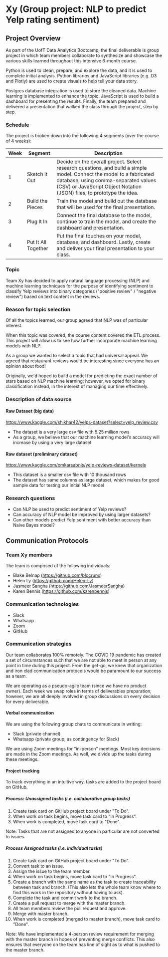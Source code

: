 # Xy (Group project: NLP to predict Yelp rating sentiment)

## Project Overview
As part of the UofT Data Analytics Bootcamp, the final deliverable is group project in which team members collaborate to synthesize and showcase the various skills learned throughout this intensive 6-month course.

Python is used to clean, prepare, and explore the data, and it is used to complete initial analysis. Python libraries and JavaScript libraries (e.g. D3 and Plotly) are used to create visuals to help tell your data story.

Postgres database integration is used to store the cleaned data. Machine learning is implemented to enhance the topic. JavaScript is used to build a dashboard for presenting the results. Finally, the team prepared and delivered a presentation that walked the class through the project, step by step.

### Schedule
The project is broken down into the following 4 segments (over the course of 4 weeks):

|Week|Segment|Description|
|----|-------|-----------|
|1|Sketch It Out|Decide on the overall project. Select research questions, and build a simple model. Connect the model to a fabricated database, using comma-separated values (CSV) or JavaScript Object Notation (JSON) files, to prototype the idea.|
|2|Build the Pieces|Train the model and build out the database that will be used for the final presentation.|
|3|Plug It In|Connect the final database to the model, continue to train the model, and create the dashboard and presentation.|
|4|Put It All Together|Put the final touches on your model, database, and dashboard. Lastly, create and deliver your final presentation to your class.|

### Topic
Team Xy has decided to apply natural language processing (NLP) and machine learning techniques for the purpose of identifying sentiment to classify Yelp reviews into binary categories ("positive review" / "negative review") based on text content in the reviews.

### Reason for topic selection
Of all the topics learned, our group agreed that NLP was of particular interest.

When this topic was covered, the course content covered the ETL process. This project will allow us to see how further incorporate machine learning models with NLP.

As a group we wanted to select a topic that had universal appeal. We agreed that restaurant reviews would be interesting since everyone has an opinion about food!

Originally, we'd hoped to build a model for predicting the exact number of stars based on NLP machine learning; however, we opted for binary classification instead, in the interest of managing our time effectively.

### Description of data source
#### Raw Dataset (big data)

https://www.kaggle.com/shikhar42/yelps-dataset?select=yelp_review.csv
- The dataset is a very large csv file with 5.25 million rows
- As a group, we believe that our machine learning model's accuracy will increase by using a very large dataset

#### Raw dataset (preliminary dataset)

https://www.kaggle.com/omkarsabnis/yelp-reviews-dataset/kernels
- This dataset is a smaller csv file with 10 thousand rows
- The dataset has same columns as large dataset, which makes for good sample data for testing our initial NLP model

### Research questions
- Can NLP be used to predict sentiment of Yelp reviews?
- Can accuracy of NLP model be improved by using larger datasets?
- Can other models predict Yelp sentiment with better accuracy than Naive Bayes model?

## Communication Protocols

### Team Xy members
The team is comprised of the following individuals:
- Blake Belnap (https://github.com/blocrunx)
- Helen Ly (https://github.com/Helen-Ly)
- Jasmeer Sangha (https://github.com/JasmeerSangha)
- Karen Bennis (https://github.com/karenbennis)

### Communication technologies
- Slack
- Whatsapp
- Zoom
- GitHub

### Communication strategies
Our team collaborates 100% remotely. The COVID 19 pandemic has created a set of circumstances such that we are not able to meet in person at any point in time during this project. From the get-go, we knew that organization and iron clad communication protocols would be paramount to our success as a team.

We are operating as a pseudo-agile team (since we have no product owner). Each week we swap roles in terms of deliverables preparation; however, we are all deeply involved in group discussions on every decision for every deliverable.

#### Verbal communication
We are using the following group chats to communicate in writing:
- Slack (private channel)
- Whatsapp (private group, as contingency for Slack)

We are using Zoom meetings for "in-person" meetings. Most key decisions are made in the Zoom meetings. As well, we divide up the tasks during these meetings.

#### Project tracking
To track everything in an intuitive way, tasks are added to the project board on GitHub.

##### Process: Unassigned tasks (i.e. collaborative group tasks)
1. Create task card on GitHub project board under "To Do".
2. When work on task begins, move task card to "In Progress".
3. When work is completed, move task card to "Done".

Note: Tasks that are not assigned to anyone in particular are not converted to issues.

##### Process Assigned tasks (i.e. individual tasks)
1. Create task card on GitHub project board under "To Do".
2. Convert task to an issue.
3. Assign the issue to the team member.
4. When work on task begins, move task card to "In Progress".
5. Create a branch with the same name as the task to create traceability between task and branch. (This also lets the whole team know where to find this work in the repository without having to ask).
6. Complete the task and commit work to the branch.
7. Create a pull request to merge with the master branch.
8. All team members review the pull request and approve.
9. Merge with master branch.
10. When work is completed (merged to master branch), move task card to "Done".

Note: We have implemented a 4-person review requirement for merging with the master branch in hopes of preventing merge conflicts. This also ensures that everyone on the team has line of sight as to what is pushed to the master branch.